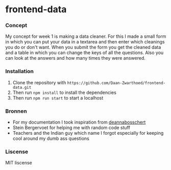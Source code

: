 # frontend-data

### Concept

My concept for week 1 is making a data cleaner. For this I made a small form in which you can put your data in a textarea and then enter which cleanings you do or don't want. When you submit the form you get the cleaned data and a table in which you can change the keys of all the questions. Also you can look at the answers and how many times they were answered.

### Installation

1. Clone the repository with `https://github.com/Daan-Zwarthoed/frontend-data.git`
1. Then run `npm install` to install the dependencies
1. Then run `npm run start` to start a localhost

### Bronnen
* For my documentation I took inspiration from [deannabosschert](https://github.com/deannabosschert/functional-programming)
* Stein Bergervoet for helping me with random code stuff
* Teachers and the Indian guy which name I forgot especially for keeping cool around my dumb ass questions


### Liscense
MIT liscense
